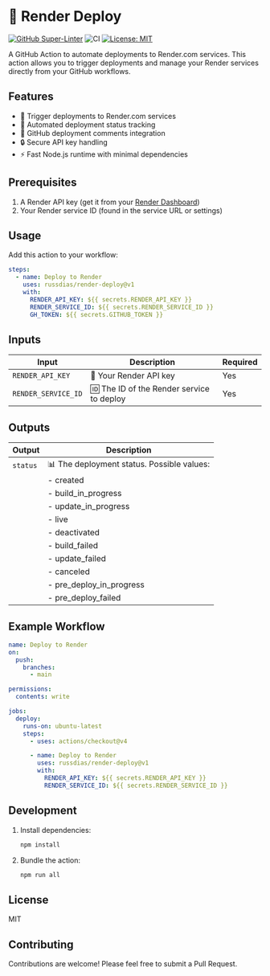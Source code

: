 # 🚀 Render Deploy

[![GitHub Super-Linter](https://github.com/russdias/render-deploy/actions/workflows/linter.yml/badge.svg)](https://github.com/super-linter/super-linter)
![CI](https://github.com/russdias/render-deploy/actions/workflows/ci.yml/badge.svg)
[![License: MIT](https://img.shields.io/badge/License-MIT-yellow.svg)](https://opensource.org/licenses/MIT)

A GitHub Action to automate deployments to Render.com services. This action
allows you to trigger deployments and manage your Render services directly from
your GitHub workflows.

## Features

- 🚀 Trigger deployments to Render.com services
- 🔄 Automated deployment status tracking
- 💬 GitHub deployment comments integration
- 🔒 Secure API key handling
- ⚡️ Fast Node.js runtime with minimal dependencies

## Prerequisites

1. A Render API key (get it from your
   [Render Dashboard](https://dashboard.render.com/settings/api-keys))
1. Your Render service ID (found in the service URL or settings)

## Usage

Add this action to your workflow:

```yaml
steps:
  - name: Deploy to Render
    uses: russdias/render-deploy@v1
    with:
      RENDER_API_KEY: ${{ secrets.RENDER_API_KEY }}
      RENDER_SERVICE_ID: ${{ secrets.RENDER_SERVICE_ID }}
      GH_TOKEN: ${{ secrets.GITHUB_TOKEN }}
```

## Inputs

| Input               | Description                               | Required |
| ------------------- | ----------------------------------------- | -------- |
| `RENDER_API_KEY`    | 🔑 Your Render API key                    | Yes      |
| `RENDER_SERVICE_ID` | 🆔 The ID of the Render service to deploy | Yes      |

## Outputs

| Output   | Description                                |
| -------- | ------------------------------------------ |
| `status` | 📊 The deployment status. Possible values: |
|          | - created                                  |
|          | - build_in_progress                        |
|          | - update_in_progress                       |
|          | - live                                     |
|          | - deactivated                              |
|          | - build_failed                             |
|          | - update_failed                            |
|          | - canceled                                 |
|          | - pre_deploy_in_progress                   |
|          | - pre_deploy_failed                        |

## Example Workflow

```yaml
name: Deploy to Render
on:
  push:
    branches:
      - main

permissions:
  contents: write

jobs:
  deploy:
    runs-on: ubuntu-latest
    steps:
      - uses: actions/checkout@v4

      - name: Deploy to Render
        uses: russdias/render-deploy@v1
        with:
          RENDER_API_KEY: ${{ secrets.RENDER_API_KEY }}
          RENDER_SERVICE_ID: ${{ secrets.RENDER_SERVICE_ID }}
```

## Development

1. Install dependencies:

   ```bash
   npm install
   ```

1. Bundle the action:

   ```bash
   npm run all
   ```

## License

MIT

## Contributing

Contributions are welcome! Please feel free to submit a Pull Request.
